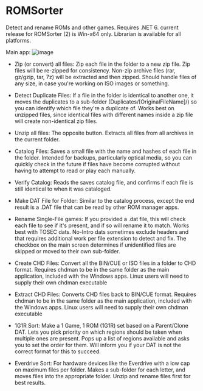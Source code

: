 # ROMSorter
Detect and rename ROMs and other games.
Requires .NET 6. current release for ROMSorter (2) is Win-x64 only. Librarian is available for all platforms.

Main app:
![image](https://user-images.githubusercontent.com/46307022/152561363-aa8cfee9-29b5-4c56-ad1d-8e45b3d23e63.png)


* Zip (or convert) all files: Zip each file in the folder to a new zip file. Zip files will be re-zipped for consistency. Non-zip archive files (rar, gz/gzip, tar, 7z) will be extracted and then zipped. Should handle files of any size, in case you're working on ISO images or something.

* Detect Duplicate Files: If a file in the folder is identical to another one, it moves the duplicates to a sub-folder (Duplicates/[OriginalFileName]/) so you can identify which file they're a duplicate of. Works best on unzipped files, since identical files with different names inside a zip file will create non-identical zip files.

* Unzip all files: The opposite button. Extracts all files from all archives in the current folder.

* Catalog Files: Saves a small file with the name and hashes of each file in the folder. Intended for backups, particularly optical media, so you can quickly check in the future if files have become corrupted without having to attempt to read or play each manually.

* Verify Catalog: Reads the saves catalog file, and confirms if each file is still identical to when it was cataloged.

* Make DAT File for Folder: Similar to the catalog process, except the end result is a .DAT file that can be read by other ROM manager apps. 

* Rename Single-File games: If you provided a .dat file, this will check each file to see if it's present, and if so will rename it to match. Works best with TOSEC dats. No-Intro dats sometimes exclude headers and that requires additional work per file extension to detect and fix. The checkbox on the main screen determines if unidentified files are skipped or moved to their own sub-folder.

* Create CHD Files: Convert all the BIN/CUE or ISO files in a folder to CHD format. Requires chdman to be in the same folder as the main application, included with the Windows apps. Linux users will need to supply their own chdman executable

* Extract CHD Files: Converts CHD files back to BIN/CUE format. Requires chdman to be in the same folder as the main application, included with the Windows apps. Linux users will need to supply their own chdman executable

* 1G1R Sort: Make a 1 Game, 1 ROM (1G1R) set based on a Parent/Clone DAT. Lets you pick priority on which regions should be taken when multiple ones are present. Pops up a list of regions available and asks you to set the order for them. Will inform you if your DAT is not the correct format for this to succeed. 

* Everdrive Sort: For hardware devices like the Everdrive with a low cap on maximum files per folder. Makes a sub-folder for each letter, and moves files into the appropriate folder. Unzip and rename files first for best results.
